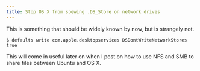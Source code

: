 ```yaml
---
title: Stop OS X from spewing .DS_Store on network drives
---
```

This is something that should be widely known by now, but is strangely not.

```console
$ defaults write com.apple.desktopservices DSDontWriteNetworkStores true
```

This will come in useful later on when I post on how to use NFS and SMB to share files between Ubuntu and OS X.
